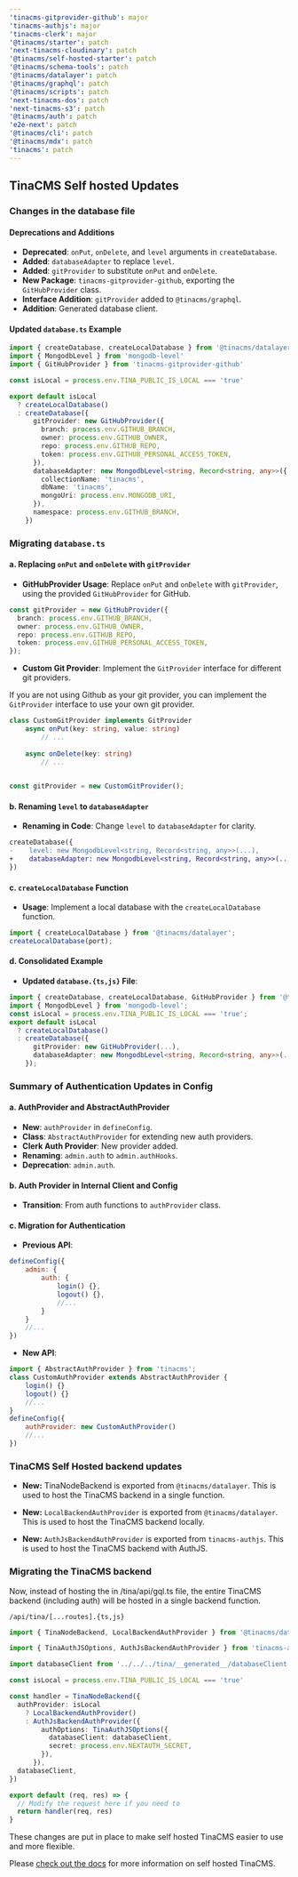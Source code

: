 ```yaml
---
'tinacms-gitprovider-github': major
'tinacms-authjs': major
'tinacms-clerk': major
'@tinacms/starter': patch
'next-tinacms-cloudinary': patch
'@tinacms/self-hosted-starter': patch
'@tinacms/schema-tools': patch
'@tinacms/datalayer': patch
'@tinacms/graphql': patch
'@tinacms/scripts': patch
'next-tinacms-dos': patch
'next-tinacms-s3': patch
'@tinacms/auth': patch
'e2e-next': patch
'@tinacms/cli': patch
'@tinacms/mdx': patch
'tinacms': patch
---
```


## TinaCMS Self hosted Updates

### Changes in the database file

#### Deprecations and Additions

- **Deprecated**: `onPut`, `onDelete`, and `level` arguments in `createDatabase`.
- **Added**: `databaseAdapter` to replace `level`.
- **Added**: `gitProvider` to substitute `onPut` and `onDelete`.
- **New Package**: `tinacms-gitprovider-github`, exporting the `GitHubProvider` class.
- **Interface Addition**: `gitProvider` added to `@tinacms/graphql`.
- **Addition**: Generated database client.

#### Updated `database.ts` Example
```typescript
import { createDatabase, createLocalDatabase } from '@tinacms/datalayer'
import { MongodbLevel } from 'mongodb-level'
import { GitHubProvider } from 'tinacms-gitprovider-github'

const isLocal = process.env.TINA_PUBLIC_IS_LOCAL === 'true'

export default isLocal
  ? createLocalDatabase()
  : createDatabase({
      gitProvider: new GitHubProvider({
        branch: process.env.GITHUB_BRANCH,
        owner: process.env.GITHUB_OWNER,
        repo: process.env.GITHUB_REPO,
        token: process.env.GITHUB_PERSONAL_ACCESS_TOKEN,
      }),
      databaseAdapter: new MongodbLevel<string, Record<string, any>>({
        collectionName: 'tinacms',
        dbName: 'tinacms',
        mongoUri: process.env.MONGODB_URI,
      }),
      namespace: process.env.GITHUB_BRANCH,
    })

```

### Migrating `database.ts`

#### a. Replacing `onPut` and `onDelete` with `gitProvider`

- **GitHubProvider Usage**: Replace `onPut` and `onDelete` with `gitProvider`, using the provided `GitHubProvider` for GitHub.

```typescript
const gitProvider = new GitHubProvider({
  branch: process.env.GITHUB_BRANCH,
  owner: process.env.GITHUB_OWNER,
  repo: process.env.GITHUB_REPO,
  token: process.env.GITHUB_PERSONAL_ACCESS_TOKEN,
});
```
- **Custom Git Provider**: Implement the `GitProvider` interface for different git providers.

If you are not using Github as your git provider, you can implement the `GitProvider` interface to use your own git provider.

```typescript
class CustomGitProvider implements GitProvider 
    async onPut(key: string, value: string) 
        // ...
    
    async onDelete(key: string) 
        // ...
    

const gitProvider = new CustomGitProvider();
```

#### b. Renaming `level` to `databaseAdapter`

- **Renaming in Code**: Change `level` to `databaseAdapter` for clarity.

```diff 
createDatabase({
-    level: new MongodbLevel<string, Record<string, any>>(...),
+    databaseAdapter: new MongodbLevel<string, Record<string, any>>(...),
})
```

#### c. `createLocalDatabase` Function

- **Usage**: Implement a local database with the `createLocalDatabase` function.

```typescript
import { createLocalDatabase } from '@tinacms/datalayer';
createLocalDatabase(port);
```

#### d. Consolidated Example
- **Updated `database.{ts,js}` File**:

```typescript
import { createDatabase, createLocalDatabase, GitHubProvider } from '@tinacms/datalayer';
import { MongodbLevel } from 'mongodb-level';
const isLocal = process.env.TINA_PUBLIC_IS_LOCAL === 'true';
export default isLocal
  ? createLocalDatabase()
  : createDatabase({
      gitProvider: new GitHubProvider(...),
      databaseAdapter: new MongodbLevel<string, Record<string, any>>(...),
    });
```


### Summary of Authentication Updates in Config

#### a. AuthProvider and AbstractAuthProvider
- **New**: `authProvider` in `defineConfig`.
- **Class**: `AbstractAuthProvider` for extending new auth providers.
- **Clerk Auth Provider**: New provider added.
- **Renaming**: `admin.auth` to `admin.authHooks`.
- **Deprecation**: `admin.auth`.

#### b. Auth Provider in Internal Client and Config
- **Transition**: From auth functions to `authProvider` class.

#### c. Migration for Authentication
- **Previous API**: 

```javascript
defineConfig({
    admin: {
        auth: {
            login() {},
            logout() {},
            //...
        }
    }
    //...
})
```
- **New API**: 

```javascript
import { AbstractAuthProvider } from 'tinacms';
class CustomAuthProvider extends AbstractAuthProvider {
    login() {}
    logout() {}
    //...
}
defineConfig({
    authProvider: new CustomAuthProvider()
    //...
})
```


### TinaCMS Self Hosted backend updates

- **New:** TinaNodeBackend is exported from `@tinacms/datalayer`. This is used to host the TinaCMS backend in a single function.
- **New:** `LocalBackendAuthProvider` is exported from `@tinacms/datalayer`. This is used to host the TinaCMS backend locally.

- **New:** `AuthJsBackendAuthProvider` is exported from `tinacms-authjs`. This is used to host the TinaCMS backend with AuthJS.

### Migrating the TinaCMS backend

Now, instead of hosting the in /tina/api/gql.ts file, the entire TinaCMS backend (including auth) will be hosted in a single backend function. 

`/api/tina/[...routes].{ts,js}`

```typescript
import { TinaNodeBackend, LocalBackendAuthProvider } from '@tinacms/datalayer'

import { TinaAuthJSOptions, AuthJsBackendAuthProvider } from 'tinacms-authjs'

import databaseClient from '../../../tina/__generated__/databaseClient'

const isLocal = process.env.TINA_PUBLIC_IS_LOCAL === 'true'

const handler = TinaNodeBackend({
  authProvider: isLocal
    ? LocalBackendAuthProvider()
    : AuthJsBackendAuthProvider({
        authOptions: TinaAuthJSOptions({
          databaseClient: databaseClient,
          secret: process.env.NEXTAUTH_SECRET,
        }),
      }),
  databaseClient,
})

export default (req, res) => {
  // Modify the request here if you need to
  return handler(req, res)
}
```


These changes are put in place to make self hosted TinaCMS easier to use and more flexible.


Please [check out the docs](https://tina.io/docs/self-hosted/overview) for more information on self hosted TinaCMS.
